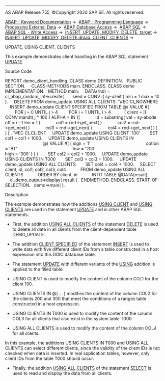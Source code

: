   

* * *

AS ABAP Release 755, ©Copyright 2020 SAP SE. All rights reserved.

[ABAP - Keyword Documentation](javascript:call_link\('abenabap.htm'\)) →  [ABAP - Programming Language](javascript:call_link\('abenabap_reference.htm'\)) →  [Processing External Data](javascript:call_link\('abenabap_language_external_data.htm'\)) →  [ABAP Database Access](javascript:call_link\('abenabap_sql.htm'\)) →  [ABAP SQL](javascript:call_link\('abenopensql.htm'\)) →  [ABAP SQL - Write Access](javascript:call_link\('abenopen_sql_writing.htm'\)) →  [INSERT, UPDATE, MODIFY, DELETE, target](javascript:call_link\('abapiumd_target.htm'\)) →  [INSERT, UPDATE, MODIFY, DELETE dbtab, CLIENT, CLIENTS](javascript:call_link\('abapiumd_client.htm'\)) → 

UPDATE, USING CLIENT, CLIENTS

This example demonstrates client handling in the ABAP SQL statement [UPDATE](javascript:call_link\('abapupdate.htm'\)).

Source Code

REPORT demo\_client\_handling.
CLASS demo DEFINITION.
  PUBLIC SECTION.
    CLASS-METHODS main.
ENDCLASS.
CLASS demo IMPLEMENTATION.
  METHOD main.
    DATA(rnd) = cl\_abap\_random\_int=>create(
      seed = CONV i( sy-uzeit ) min = 1 max = 10 ).
    DELETE FROM demo\_update USING ALL CLIENTS. "#EC CI\_NOWHERE
    INSERT demo\_update CLIENT SPECIFIED FROM TABLE @( VALUE #(
        FOR j = 0 UNTIL j > 4
        FOR i = 1 UNTIL i > 4
          ( client = |{ CONV mandt( j \* 100 ) ALPHA = IN }|
            id = substring( val = sy-abcde off = i - 1 len = 1 )
            col1 = rnd->get\_next( )
            col2 = rnd->get\_next( )
            col3 = rnd->get\_next( )
            col4 = rnd->get\_next( ) ) ) ) . "#EC CI\_CLIENT
    UPDATE demo\_update USING CLIENT '100'
       SET col1 = col1 + 1000.
    UPDATE demo\_update USING CLIENTS IN
                               @( VALUE #( ( sign = 'I'
                                             option = 'BT'
                                             low = '200'
                                             high = '300' ) ) )
       SET col2 = col2 + 1000.
    UPDATE demo\_update USING CLIENTS IN T000
       SET col3 = col3 + 1000.
    UPDATE demo\_update USING ALL CLIENTS
       SET col4 = col4 + 1000.
    SELECT client, id, col1, col2, col3, col4
           FROM demo\_update USING ALL CLIENTS
           ORDER BY client, id
           INTO TABLE @DATA(result).
    cl\_demo\_output=>display( result ).  ENDMETHOD.
ENDCLASS.
START-OF-SELECTION.
  demo=>main( ).

Description

The example demonstrates how the additions [USING CLIENT](javascript:call_link\('abapiumd_client.htm'\)) and [USING CLIENTS](javascript:call_link\('abapiumd_client.htm'\)) are used in the statement [UPDATE](javascript:call_link\('abapupdate.htm'\)) and in other ABAP SQL statements.

-   First, the addition [USING ALL CLIENTS](javascript:call_link\('abapiumd_client.htm'\)) of the statement [DELETE](javascript:call_link\('abapdelete_dbtab.htm'\)) is used to delete all data in all clients from the client-dependent table DEMO\_UPDATE.

-   The addition [CLIENT SPECIFIED](javascript:call_link\('abapiumd_client.htm'\)) of the statement [INSERT](javascript:call_link\('abapinsert_dbtab.htm'\)) is used to write data with five different client IDs from a table constructed in a host expression into this DDIC database table.

-   The statement [UPDATE](javascript:call_link\('abapupdate.htm'\)) with different variants of the [USING](javascript:call_link\('abapiumd_client.htm'\)) addition is applied to the filled table:

-   USING CLIENT is used to modify the content of the column COL1 for the client 100.

-   USING CLIENTS IN @( ... ) modifies the content of the column COL2 for the clients 200 and 300 that meet the conditions of a ranges table constructed in a host expression.

-   USING CLIENTS IN T000 is used to modify the content of the column COL3 for all clients that also exist in the system table T000.

-   USING ALL CLIENTS is used to modify the content of the column COL4 for all clients.

In this example, the additions USING CLIENTS IN T000 and USING ALL CLIENTS can select different clients, since the validity of the client IDs is not checked when data is inserted. In real application tables, however, only client IDs from the table T000 should occur.

-   Finally, the addition [USING ALL CLIENTS](javascript:call_link\('abapselect_client.htm'\)) of the statement [SELECT](javascript:call_link\('abapselect.htm'\)) is used to read and display the data from all clients.
